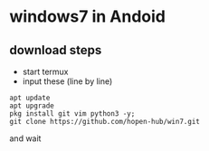 # windows7 in Andoid
## download steps

- start termux
- input these (line by line)

```
apt update
apt upgrade
pkg install git vim python3 -y;
git clone https://github.com/hopen-hub/win7.git
```
and wait
